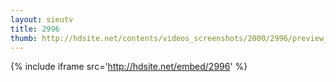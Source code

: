 ```yaml
---
layout: sieutv
title: 2996
thumb: http://hdsite.net/contents/videos_screenshots/2000/2996/preview_360p.mp4.jpg
---
```

{% include iframe src='http://hdsite.net/embed/2996' %}
 
